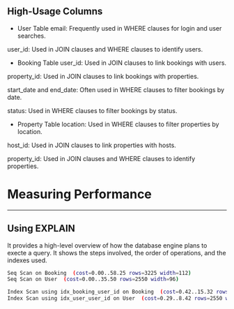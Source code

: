## High-Usage Columns
- User Table
email: Frequently used in WHERE clauses for login and user searches.

user_id: Used in JOIN clauses and WHERE clauses to identify users.

- Booking Table
user_id: Used in JOIN clauses to link bookings with users.

property_id: Used in JOIN clauses to link bookings with properties.

start_date and end_date: Often used in WHERE clauses to filter bookings by date.

status: Used in WHERE clauses to filter bookings by status.

- Property Table
location: Used in WHERE clauses to filter properties by location.

host_id: Used in JOIN clauses to link properties with hosts.

property_id: Used in JOIN clauses and WHERE clauses to identify properties.

# Measuring Performance
***
## Using EXPLAIN
It provides a high-level overview of how the database engine plans to execte a query. It shows the steps involved, the order of operations, and the indexes used.

<!-- Before indexing -->
```bash
Seq Scan on Booking  (cost=0.00..58.25 rows=3225 width=112)
Seq Scan on User  (cost=0.00..35.50 rows=2550 width=96)
```

<!-- After Indexing -->
```bash
Index Scan using idx_booking_user_id on Booking  (cost=0.42..15.32 rows=3225 width=112)
Index Scan using idx_user_user_id on User  (cost=0.29..8.42 rows=2550 width=96)
```